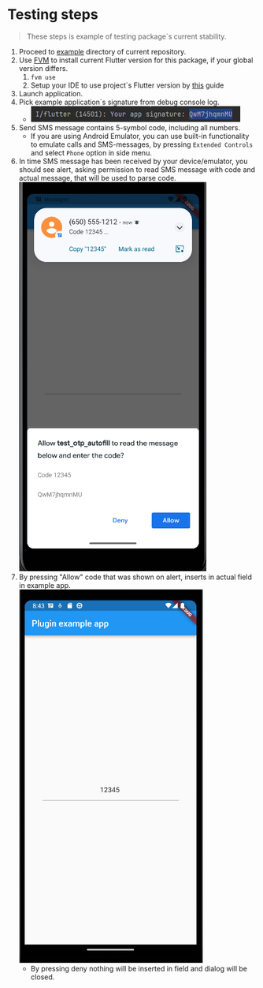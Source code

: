# Testing steps

> These steps is example of testing package`s current stability.

1. Proceed to [example](../example/) directory of current repository.
2. Use [FVM](https://fvm.app/) to install current Flutter version for this package, if your global version differs.
   1. `fvm use`
   2. Setup your IDE to use project`s Flutter version by [this](https://fvm.app/docs/getting_started/configuration/#ide) guide
3. Launch application.
4. Pick example application`s signature from debug console log.
   - ![Image that show app signature in debug console](assets/testing/signature-code.png)
5. Send SMS message contains 5-symbol code, including all numbers.
   - If you are using Android Emulator, you can use built-in functionality to emulate calls and SMS-messages, by pressing `Extended Controls` and select `Phone` option in side menu.
6. In time SMS message has been received by your device/emulator, you should see alert, asking permission to read SMS message with code and actual message, that will be used to parse code.
    ![Screenshot of emulator with shown dialog of receiving confirmation code](assets/testing/sms-received.png)
7. By pressing "Allow" code that was shown on alert, inserts in actual field in example app.
    ![Screenshot of emulator after pressing "Allow" button](assets/testing/sms-code-paste.png)
    - By pressing deny nothing will be inserted in field and dialog will be closed.